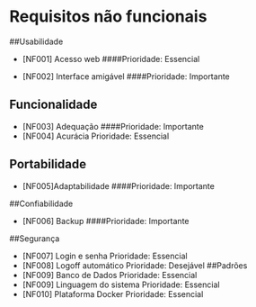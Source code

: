 # Requisitos não funcionais

##Usabilidade
  - [NF001] Acesso web
      ####Prioridade: Essencial
      
  - [NF002] Interface amigável
      ####Prioridade: Importante
  
## Funcionalidade
  - [NF003] Adequação
        ####Prioridade: Importante
  - [NF004] Acurácia
        Prioridade: Essencial

## Portabilidade
  - [NF005]Adaptabilidade
        ####Prioridade: Importante

##Confiabilidade
  - [NF006] Backup
        ####Prioridade: Importante
        
##Segurança
  - [NF007] Login e senha
        Prioridade: Essencial
  - [NF008] Logoff automático
        Prioridade: Desejável
##Padrões
  - [NF009] Banco de Dados
        Prioridade: Essencial
  - [NF009] Linguagem do sistema
        Prioridade: Essencial
  - [NF010] Plataforma Docker
        Prioridade: Essencial
